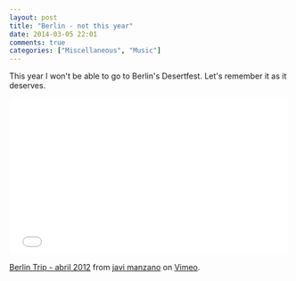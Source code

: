 ```yaml
---
layout: post
title: "Berlin - not this year"
date: 2014-03-05 22:01
comments: true
categories: ["Miscellaneous", "Music"]
---
```


This year I won't be able to go to Berlin's Desertfest. Let's remember it as it deserves.

<iframe src="//player.vimeo.com/video/40818571" width="500" height="281" frameborder="0" webkitallowfullscreen mozallowfullscreen allowfullscreen></iframe> <p><a href="http://vimeo.com/40818571">Berlin Trip - abril 2012</a> from <a href="http://vimeo.com/user7583800">javi manzano</a> on <a href="https://vimeo.com">Vimeo</a>.</p>